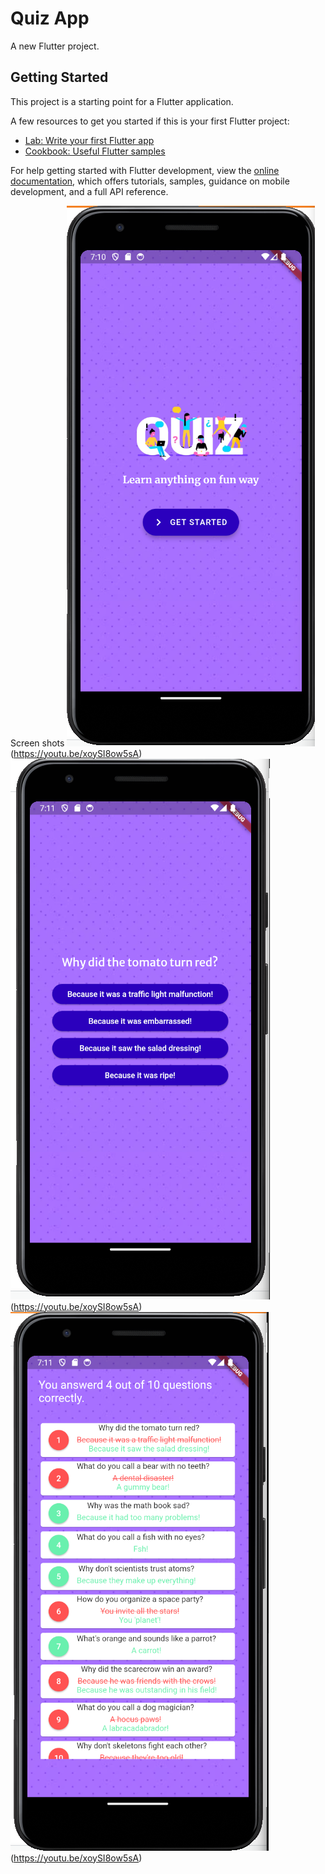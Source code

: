 # Quiz App

A new Flutter project.

## Getting Started

This project is a starting point for a Flutter application.

A few resources to get you started if this is your first Flutter project:

- [Lab: Write your first Flutter app](https://docs.flutter.dev/get-started/codelab)
- [Cookbook: Useful Flutter samples](https://docs.flutter.dev/cookbook)

For help getting started with Flutter development, view the
[online documentation](https://docs.flutter.dev/), which offers tutorials,
samples, guidance on mobile development, and a full API reference.

Screen shots
![alt text](./assets/images/home-page.png)(https://youtu.be/xoySI8ow5sA)
![alt text](./assets/images/question-page.png)(https://youtu.be/xoySI8ow5sA)
![alt text](./assets/images/result-page.png)(https://youtu.be/xoySI8ow5sA)